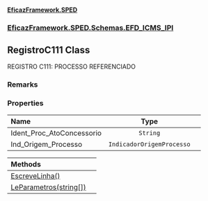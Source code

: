 #### [EficazFramework.SPED](EficazFrameworkSPED.md 'EficazFramework SPED')
### [EficazFramework.SPED.Schemas.EFD_ICMS_IPI](EficazFramework.SPED.Schemas.EFD_ICMS_IPI.md 'EficazFramework.SPED.Schemas.EFD_ICMS_IPI')

## RegistroC111 Class

REGISTRO C111: PROCESSO REFERENCIADO

### Remarks
### Properties

| Name | Type | |
| :--- | :---: | :--- |
| Ident_Proc_AtoConcessorio | `String` |  |
| Ind_Origem_Processo | `IndicadorOrigemProcesso` |  |

| Methods | |
| :--- | :--- |
| [EscreveLinha()](EficazFramework.SPED.Schemas.EFD_ICMS_IPI/RegistroC111/EscreveLinha().md 'EficazFramework.SPED.Schemas.EFD_ICMS_IPI.RegistroC111.EscreveLinha()') | |
| [LeParametros(string[])](EficazFramework.SPED.Schemas.EFD_ICMS_IPI/RegistroC111/LeParametros(string[]).md 'EficazFramework.SPED.Schemas.EFD_ICMS_IPI.RegistroC111.LeParametros(string[])') | |
